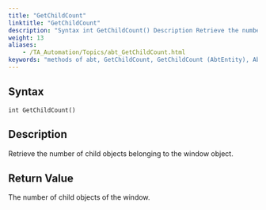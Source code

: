 ```yaml
--- 
title: "GetChildCount"
linktitle: "GetChildCount"
description: "Syntax int GetChildCount() Description Retrieve the number of child objects belonging to the window object. Return Value The number of child objects of the window."
weight: 13
aliases: 
    - /TA_Automation/Topics/abt_GetChildCount.html
keywords: "methods of abt, GetChildCount, GetChildCount (AbtEntity), AbtEntity, number of child objects of window, how many child objects of window, count of child objects in window"
---
```


## Syntax

`int GetChildCount()`

## Description  

Retrieve the number of child objects belonging to the window object.

## Return Value  

The number of child objects of the window.




